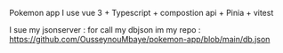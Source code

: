 Pokemon app
 I use vue 3 + Typescript +  compostion api + Pinia +  vitest

 I sue my jsonserver : for call my dbjson im my repo : https://github.com/OusseynouMbaye/pokemon-app/blob/main/db.json